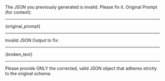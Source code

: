 The JSON you previously generated is invalid. Please fix it.
Original Prompt (for context):

---

{original_prompt}

---

Invalid JSON Output to fix:

---

{broken_text}

---
Please provide ONLY the corrected, valid JSON object that adheres strictly to the original schema.
